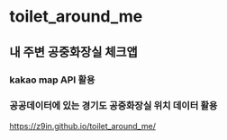 # toilet_around_me
## 내 주변 공중화장실 체크앱
### kakao map API 활용
### 공공데이터에 있는 경기도 공중화장실 위치 데이터 활용

https://z9in.github.io/toilet_around_me/
